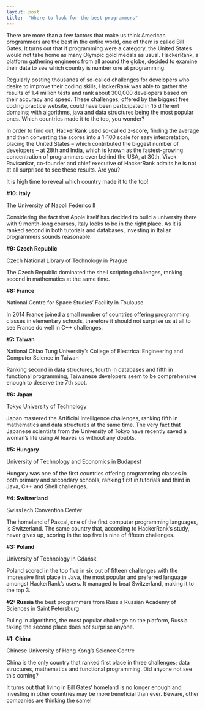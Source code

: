 ```yaml
---
layout: post
title:  "Where to look for the best programmers"
---
```


There are more than a few factors that make us think American programmers are the best in the entire world, one of them is called Bill Gates. It turns out that if programming were a category, the United States would not take home as many Olympic gold medals as usual. HackerRank, a platform gathering engineers from all around the globe, decided to examine their data to see which country is number one at programming.

Regularly posting thousands of so-called challenges for developers who desire to improve their coding skills, HackerRank was able to gather the results of 1.4 million tests and rank about 300,000 developers based on their accuracy and speed. These challenges, offered by the biggest free coding practice website, could have been participated in 15 different domains; with algorithms, java and data structures being the most popular ones. Which countries made it to the top, you wonder?

In order to find out, HackerRank used so-called z-score, finding the average and then converting the scores into a 1-100 scale for easy interpretation, placing the United States – which contributed the biggest number of developers – at 28th and India, which is known as the fastest-growing concentration of programmers even behind the USA, at 30th. Vivek Ravisankar, co-founder and chief executive of HackerRank admits he is not at all surprised to see these results. Are you? 

It is high time to reveal which country made it to the top!

**#10: Italy**

The University of Napoli Federico II

Considering the fact that Apple itself has decided to build a university there with 9 month-long courses, Italy looks to be in the right place. As it is ranked second in both tutorials and databases, investing in Italian programmers sounds reasonable.

**#9: Czech Republic**

Czech National Library of Technology in Prague

The Czech Republic dominated the shell scripting challenges, ranking second in mathematics at the same time.

**#8: France**

National Centre for Space Studies’ Facility in Toulouse

In 2014 France joined a small number of countries offering programming classes in elementary schools, therefore it should not surprise us at all to see France do well in C++ challenges.

**#7: Taiwan**

National Chiao Tung University’s College of Electrical Engineering and Computer Science in Taiwan

Ranking second in data structures, fourth in databases and fifth in functional programming, Taiwanese developers seem to be comprehensive enough to deserve the 7th spot.

**#6: Japan**

Tokyo University of Technology

Japan mastered the Artificial Intelligence challenges, ranking fifth in mathematics and data structures at the same time. The very fact that Japanese scientists from the University of Tokyo have recently saved a woman’s life using AI leaves us without any doubts.

**#5: Hungary**

University of Technology and Economics in Budapest

Hungary was one of the first countries offering programming classes in both primary and secondary schools, ranking first in tutorials and third in Java, C++ and Shell challenges.

**#4: Switzerland**

SwissTech Convention Center

The homeland of Pascal, one of the first computer programming languages, is Switzerland. The same country that, according to HackerRank’s study, never gives up, scoring in the top five in nine of fifteen challenges.

**#3: Poland**

University of Technology in Gdańsk

Poland scored in the top five in six out of fifteen challenges with the impressive first place in Java, the most popular and preferred language amongst HackerRank’s users. It managed to beat Switzerland, making it to the top 3.

**#2: Russia**
the best programmers from Russia
Russian Academy of Sciences in Saint Petersburg

Ruling in algorithms, the most popular challenge on the platform, Russia taking the second place does not surprise anyone. 

**#1: China**

Chinese University of Hong Kong’s Science Centre

China is the only country that ranked first place in three challenges; data structures, mathematics and functional programming. Did anyone not see this coming?

It turns out that living in Bill Gates’ homeland is no longer enough and investing in other countries may be more beneficial than ever. Beware, other companies are thinking the same!
